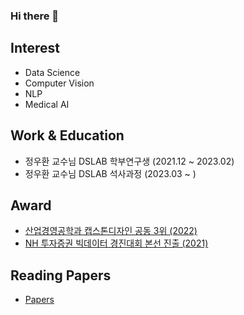 ### Hi there 👋

## Interest
- Data Science
- Computer Vision
- NLP
- Medical AI

## Work & Education
- 정우환 교수님 DSLAB 학부연구생 (2021.12 ~ 2023.02)
- 정우환 교수님 DSLAB 석사과정 (2023.03 ~ )

## Award
- [산업경영공학과 캡스톤디자인 공동 3위 (2022)](https://github.com/Mintflavor/2022-1-Capstone-Design)
- [NH 투자증권 빅데이터 경진대회 본선 진출 (2021)](https://github.com/Mintflavor/2021-2nd-NH-Investment-Securities-Big-Data-Competition)

## Reading Papers
- [Papers](https://plastic-crop-272.notion.site/Papers-87c4c817f36f40cf8195337a9cfb0241)
